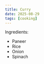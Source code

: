```yaml
---
title: Curry
date: 2025-08-29
tags: [cooking]
---
```


Ingredients:

- Paneer
- Rice
- Onion
- Spinach